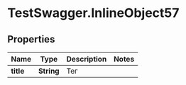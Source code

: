 # TestSwagger.InlineObject57

## Properties

Name | Type | Description | Notes
------------ | ------------- | ------------- | -------------
**title** | **String** | Тег | 


